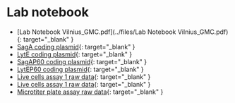 # Lab notebook

- [Lab Notebook Vilnius_GMC.pdf](../files/Lab Notebook Vilnius_GMC.pdf){: target="_blank" }
- [SagA coding plasmid](../files/pktctet-0-kan_saga.fasta){: target="_blank" }
- [LytE coding plasmid](../files/pktctet-0-kan_lyte.fasta){: target="_blank" }
- [SagAP60 coding plasmid](../files/pktctet-0-kan_saga_p60.fasta){: target="_blank" }
- [LytEP60 coding plasmid](../files/pktctet-0-kan_lyte_p60.fasta){: target="_blank" }
- [Live cells assay 1 raw data](../files/Live_cells_assay_raw_1.csv){: target="_blank" }
- [Live cells assay 1 raw data](../files/Live_cells_assay_raw_2.csv){: target="_blank" }
- [Microtiter plate assay raw data](../files/Microtiter_plate_assay.csv){: target="_blank" }
